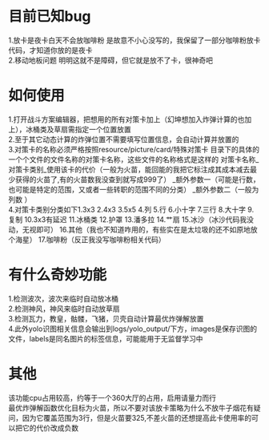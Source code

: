 目前已知bug
===========
1.放卡是夜卡白天不会放咖啡粉
是故意不小心没写的，我保留了一部分咖啡粉放卡代码，才知道你放的是夜卡
<br>2.移动地板问题
明明这就不是障碍，但它就是放不了卡，很神奇吧

如何使用
=========
1.打开战斗方案编辑器，把想用的所有对策卡加上（幻坤想加入炸弹计算的也加上），冰桶类及草扇需指定一个位置放置
<br>2.至于其它动态计算的炸弹位置不需要填写位置信息，会自动计算并放置的
<br>3.对策卡的名称必须严格按照resource/picture/card/特殊对策卡 目录下的具体的一个个文件的文件名称的对策卡名称，这些文件的名称格式是这样的
对策卡名称_对策卡类别_使用该卡的代价（一般为火苗，能回能的我把它标注成其成本减去最少获得的火苗了,有的火苗数我没查到就写成999了）
_额外参数一（可能是行数，也可能是特定的范围，又或者一些转职的范围不同的分类）
_额外参数二（一般为列数
）
<br>4.对策卡类别分类如下1.3x3 2.4x3 3.5x5 4.列 5.行 6.小十字 7.三行 8.大十字 9.复制 10.3x3有延迟 11.冰桶类 12.护罩 13.潘多拉 14.艹扇
15.冰沙（冰沙代码我没动，无视即可） 16.其他（我也不知道咋用的，有些实在是太垃圾的还不如原地放个海星） 17.咖啡粉（反正我没写咖啡粉相关代码）

有什么奇妙功能
===========
1.检测波次，波次来临时自动放冰桶
<br>2.检测神风，神风来临时自动放草扇
<br>3.检测瓦力，教皇，骷髅，飞猪，贝壳自动计算最优炸弹解放置
<br>4.此外yolo识图相关信息会输出到logs/yolo_output/下方，images是保存识图的文件，labels是同名图片的标签信息，可能能用于无监督学习中

其他
===========
该功能cpu占用较高，约等于一个360大厅的占用，启用请量力而行
<br>最优炸弹解函数优化目标为火苗，所以不要对该放卡策略为什么不放牛子烟花有疑问，因为它覆盖范围为3行，但是火苗要325,不差火苗的还想提高此卡使用率的可以把它的代价改成负数